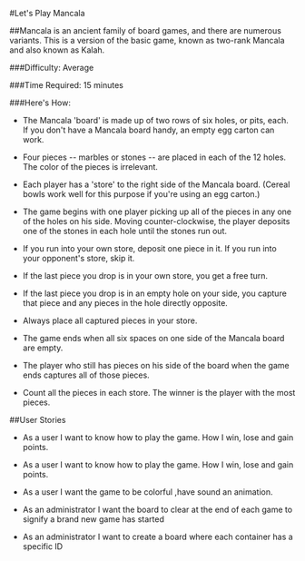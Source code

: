#Let's Play Mancala

##Mancala is an ancient family of board games, and there are numerous variants. This is a version of the basic game, known as two-rank Mancala and also known as Kalah.

###Difficulty: Average

###Time Required: 15 minutes

###Here's How:

- The Mancala 'board' is made up of two rows of six holes, or pits, each. If you don't have a Mancala board handy, an empty egg carton can work.

- Four pieces -- marbles or stones -- are placed in each of the 12 holes. The color of the pieces is irrelevant.

- Each player has a 'store' to the right side of the Mancala board. (Cereal bowls work well for this purpose if you're using an egg carton.)

- The game begins with one player picking up all of the pieces in any one of the holes on his side.
Moving counter-clockwise, the player deposits one of the stones in each hole until the stones run out.

- If you run into your own store, deposit one piece in it. If you run into your opponent's store, skip it.

- If the last piece you drop is in your own store, you get a free turn.

- If the last piece you drop is in an empty hole on your side, you capture that piece and any pieces in the hole directly opposite.

- Always place all captured pieces in your store.

- The game ends when all six spaces on one side of the Mancala board are empty.

- The player who still has pieces on his side of the board when the game ends captures all of those pieces.

- Count all the pieces in each store. The winner is the player with the most pieces.


##User Stories

- As a user I want to know how to play the game. How I win, lose and gain points.

- As a user I want to know how to play the game. How I win, lose and gain points.

- As a user I want the game to be colorful ,have sound an animation.

- As an administrator I want the board to clear at the end of each game to signify a brand new game has started

- As an administrator I want to create a board where each container has a specific ID

